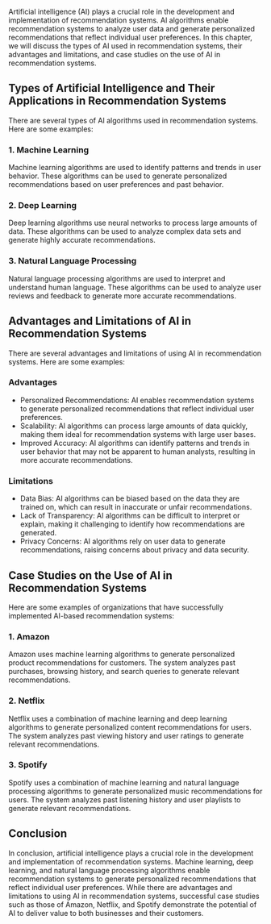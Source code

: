 
Artificial intelligence (AI) plays a crucial role in the development and implementation of recommendation systems. AI algorithms enable recommendation systems to analyze user data and generate personalized recommendations that reflect individual user preferences. In this chapter, we will discuss the types of AI used in recommendation systems, their advantages and limitations, and case studies on the use of AI in recommendation systems.

Types of Artificial Intelligence and Their Applications in Recommendation Systems
---------------------------------------------------------------------------------

There are several types of AI algorithms used in recommendation systems. Here are some examples:

### 1. Machine Learning

Machine learning algorithms are used to identify patterns and trends in user behavior. These algorithms can be used to generate personalized recommendations based on user preferences and past behavior.

### 2. Deep Learning

Deep learning algorithms use neural networks to process large amounts of data. These algorithms can be used to analyze complex data sets and generate highly accurate recommendations.

### 3. Natural Language Processing

Natural language processing algorithms are used to interpret and understand human language. These algorithms can be used to analyze user reviews and feedback to generate more accurate recommendations.

Advantages and Limitations of AI in Recommendation Systems
----------------------------------------------------------

There are several advantages and limitations of using AI in recommendation systems. Here are some examples:

### Advantages

* Personalized Recommendations: AI enables recommendation systems to generate personalized recommendations that reflect individual user preferences.
* Scalability: AI algorithms can process large amounts of data quickly, making them ideal for recommendation systems with large user bases.
* Improved Accuracy: AI algorithms can identify patterns and trends in user behavior that may not be apparent to human analysts, resulting in more accurate recommendations.

### Limitations

* Data Bias: AI algorithms can be biased based on the data they are trained on, which can result in inaccurate or unfair recommendations.
* Lack of Transparency: AI algorithms can be difficult to interpret or explain, making it challenging to identify how recommendations are generated.
* Privacy Concerns: AI algorithms rely on user data to generate recommendations, raising concerns about privacy and data security.

Case Studies on the Use of AI in Recommendation Systems
-------------------------------------------------------

Here are some examples of organizations that have successfully implemented AI-based recommendation systems:

### 1. Amazon

Amazon uses machine learning algorithms to generate personalized product recommendations for customers. The system analyzes past purchases, browsing history, and search queries to generate relevant recommendations.

### 2. Netflix

Netflix uses a combination of machine learning and deep learning algorithms to generate personalized content recommendations for users. The system analyzes past viewing history and user ratings to generate relevant recommendations.

### 3. Spotify

Spotify uses a combination of machine learning and natural language processing algorithms to generate personalized music recommendations for users. The system analyzes past listening history and user playlists to generate relevant recommendations.

Conclusion
----------

In conclusion, artificial intelligence plays a crucial role in the development and implementation of recommendation systems. Machine learning, deep learning, and natural language processing algorithms enable recommendation systems to generate personalized recommendations that reflect individual user preferences. While there are advantages and limitations to using AI in recommendation systems, successful case studies such as those of Amazon, Netflix, and Spotify demonstrate the potential of AI to deliver value to both businesses and their customers.

